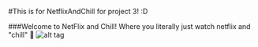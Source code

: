 #This is for NetflixAndChill for project 3! :D

###Welcome to NetFlix and Chill! Where you literally just watch netflix and "chill" 🤔
![alt tag](http://cdn.meme.am/instances/64372543.jpg)

